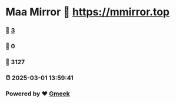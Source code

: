 # Maa Mirror :link: https://mmirror.top 
### :page_facing_up: [3](https://mmirror.top/tag.html) 
### :speech_balloon: 0 
### :hibiscus: 3127 
### :alarm_clock: 2025-03-01 13:59:41 
### Powered by :heart: [Gmeek](https://github.com/Meekdai/Gmeek)
